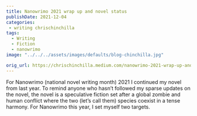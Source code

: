 ```yaml
---
title: Nanowrimo 2021 wrap up and novel status
publishDate: 2021-12-04
categories:
 - writing chrischinchilla
tags:
  - Writing
  - Fiction
  - nanowrimo
image: "../../../assets/images/defaults/blog-chinchilla.jpg"

orig_url: https://chrischinchilla.medium.com/nanowrimo-2021-wrap-up-and-novel-status-798214d19cec
---
```


For Nanowrimo (national novel writing month) 2021 I continued my novel from last year. To remind anyone who hasn’t followed my sparse updates on the novel, the novel is a speculative fiction set after a global zombie and human conflict where the two (let’s call them) species coexist in a tense harmony. For Nanowrimo this year, I set myself two targets.